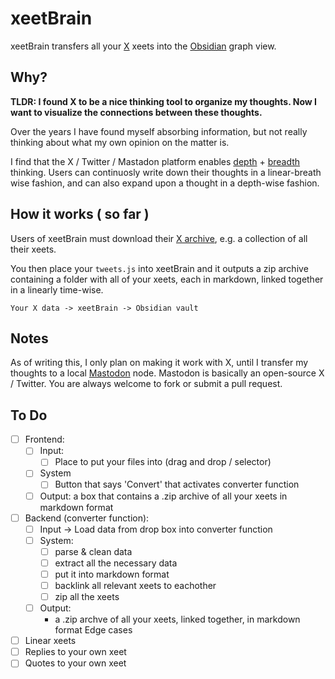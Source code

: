 # xeetBrain

xeetBrain transfers all your [X](https://x.com/) xeets into the [Obsidian](https://obsidian.md/) graph view.

Why?
---

**TLDR: I found X to be a nice thinking tool to organize my thoughts. Now I want to visualize the connections between these thoughts.**

Over the years I have found myself absorbing information, but not really thinking about what my own opinion on the matter is.

I find that the X / Twitter / Mastadon platform enables [depth](https://en.wikipedia.org/wiki/Depth-first_search) + [breadth](https://en.wikipedia.org/wiki/Breadth-first_search) thinking. Users can continuosly write down their thoughts in a linear-breath wise fashion, and  can also expand upon a thought in a depth-wise fashion.


How it works ( so far )
---

Users of xeetBrain must download their [X archive](https://x.com/settings/download_your_data), e.g. a collection of all their xeets.

You then place your `tweets.js` into xeetBrain and it outputs a zip archive containing a folder with all of your xeets, each in markdown, linked together in a linearly time-wise.

```
Your X data -> xeetBrain -> Obsidian vault
```

Notes
---

As of writing this, I only plan on making it work with X, until I transfer my thoughts to a local [Mastodon](https://github.com/mastodon/mastodon) node. Mastodon is basically an open-source X / Twitter. You are always welcome to fork or submit a pull request.

To Do
---

- [ ] Frontend:
   - [ ] Input:
      - [ ] Place to put your files into (drag and drop / selector)
   - [ ] System
      - [ ] Button that says 'Convert' that activates converter function
   - [ ] Output: a box that contains a .zip archive of all your xeets in markdown format
- [ ] Backend (converter function):  
   - [ ] Input -> Load data from drop box into converter function
   - [ ] System:
      - [ ] parse & clean data
      - [ ] extract all the necessary data
      - [ ] put it into markdown format
      - [ ] backlink all relevant xeets to eachother
      - [ ] zip all the xeets
   - [ ] Output:
      - a .zip archve of all your xeets, linked together, in markdown format
Edge cases
 - [ ] Linear xeets
 - [ ] Replies to your own xeet
 - [ ] Quotes to your own xeet
